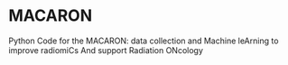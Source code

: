 # MACARON
Python Code for the MACARON: data collection and Machine leArning to improve radiomiCs And support Radiation ONcology
